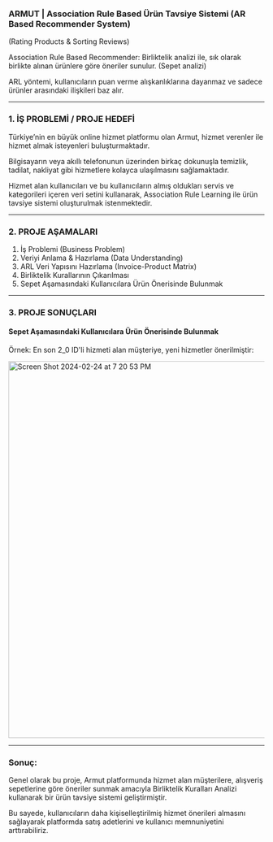 ### ARMUT | Association Rule Based Ürün Tavsiye Sistemi (AR Based Recommender System)
(Rating Products & Sorting Reviews)

Association Rule Based Recommender:  Birliktelik analizi ile, sık olarak birlikte alınan ürünlere göre öneriler sunulur. (Sepet analizi)

ARL yöntemi, kullanıcıların puan verme alışkanlıklarına dayanmaz ve sadece ürünler arasındaki ilişkileri baz alır.

______________________________


### 1. İŞ PROBLEMİ / PROJE HEDEFİ

Türkiye’nin en büyük online hizmet platformu olan Armut, hizmet verenler ile hizmet almak isteyenleri buluşturmaktadır.

Bilgisayarın veya akıllı telefonunun üzerinden birkaç dokunuşla temizlik, tadilat, nakliyat gibi hizmetlere kolayca ulaşılmasını sağlamaktadır.

Hizmet alan kullanıcıları ve bu kullanıcıların almış oldukları servis ve kategorileri içeren veri setini kullanarak, Association Rule Learning ile ürün tavsiye sistemi oluşturulmak istenmektedir.



______________________________

### 2. PROJE AŞAMALARI

1. İş Problemi                        (Business Problem)
2. Veriyi Anlama & Hazırlama          (Data Understanding)
3. ARL Veri Yapısını Hazırlama (Invoice-Product Matrix)
4. Birliktelik Kurallarının Çıkarılması
5. Sepet Aşamasındaki Kullanıcılara Ürün Önerisinde Bulunmak


______________________________

### 3. PROJE SONUÇLARI

#### Sepet Aşamasındaki Kullanıcılara Ürün Önerisinde Bulunmak

Örnek: En son 2_0 ID'li hizmeti alan müşteriye, yeni hizmetler önerilmiştir:

<img width="742" alt="Screen Shot 2024-02-24 at 7 20 53 PM" src="https://github.com/gozdemadendere/My_Portfolio_Projects_/assets/90986708/ae879cb8-c9b3-4b7d-b64e-4087f8bc4d02">


__________________________________
### Sonuç:

Genel olarak bu proje, Armut platformunda hizmet alan müşterilere, alışveriş sepetlerine göre öneriler sunmak amacıyla Birliktelik Kuralları Analizi kullanarak bir ürün tavsiye sistemi geliştirmiştir.

Bu sayede, kullanıcıların daha kişiselleştirilmiş hizmet önerileri almasını sağlayarak platformda satış adetlerini ve kullanıcı memnuniyetini arttırabiliriz.
